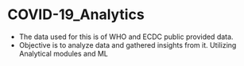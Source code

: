 # COVID-19_Analytics
* The data used for this is of WHO and ECDC public provided data.
* Objective is to analyze data and gathered insights from it. Utilizing Analytical modules and ML

